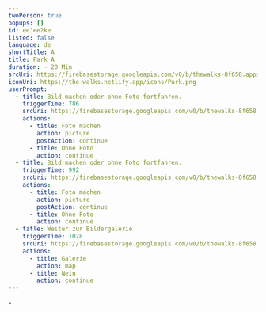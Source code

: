 ```yaml
---
twoPerson: true
popups: []
id: eeJee2ke
listed: false
language: de
shortTitle: A
title: Park A
duration: ~ 20 Min
srcUri: https://firebasestorage.googleapis.com/v0/b/thewalks-8f658.appspot.com/o/mp3%2Fv0%2Fde_ahvo7Cee%2Fde_eeJee2ke.mp3?alt=media&token=eec58a1b-51b2-437b-9708-8603bc6dfdcc
iconUri: https://the-walks.netlify.app/icons/Park.png
userPrompt:
  - title: Bild machen oder ohne Foto fortfahren.
    triggerTime: 786
    srcUri: https://firebasestorage.googleapis.com/v0/b/thewalks-8f658.appspot.com/o/mp3%2Fv0%2Fde_ahvo7Cee%2Fde_ahvo7Cee_loop_1.mp3?alt=media&token=7a551962-46cb-43f4-a172-70036f06cce9
    actions:
      - title: Foto machen
        action: picture
        postAction: continue
      - title: Ohne Foto
        action: continue
  - title: Bild machen oder ohne Foto fortfahren.
    triggerTime: 992
    srcUri: https://firebasestorage.googleapis.com/v0/b/thewalks-8f658.appspot.com/o/mp3%2Fv0%2Fde_ahvo7Cee%2Fde_ahvo7Cee_loop_2.mp3?alt=media&token=8804115a-8015-44dd-b74d-86529859400a
    actions:
      - title: Foto machen
        action: picture
        postAction: continue
      - title: Ohne Foto
        action: continue
  - title: Weiter zur Bildergalerie
    triggerTime: 1028
    srcUri: https://firebasestorage.googleapis.com/v0/b/thewalks-8f658.appspot.com/o/static%2Fmedias%2Fmulti_Zeubeel8_loop.mp3?alt=media&token=88349085-3303-48b9-bdc6-fd7b09519a26
    actions:
      - title: Galerie
        action: map
      - title: Nein
        action: continue
---
```

\-
